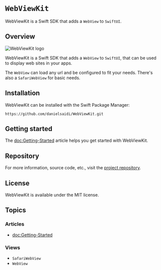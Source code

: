 # ``WebViewKit``

WebViewKit is a Swift SDK that adds a `WebView` to `SwiftUI`.



## Overview

![WebViewKit logo](Logo.png)

WebViewKit is a Swift SDK that adds a ``WebView`` to `SwiftUI`, that can be used to display web sites in your apps.

The ``WebView`` can load any url and be configured to fit your needs. There's also a ``SafariWebView`` for basic needs.



## Installation

WebViewKit can be installed with the Swift Package Manager:

```
https://github.com/danielsaidi/WebViewKit.git
```



## Getting started

The <doc:Getting-Started> article helps you get started with WebViewKit.



## Repository

For more information, source code, etc., visit the [project repository](https://github.com/danielsaidi/WebViewKit).



## License

WebViewKit is available under the MIT license.



## Topics

### Articles

- <doc:Getting-Started>

### Views

- ``SafariWebView``
- ``WebView``
